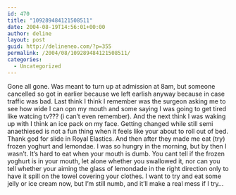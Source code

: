 ```yaml
---
id: 470
title: "109289484121508511"
date: 2004-08-19T14:56:01+00:00
author: deline
layout: post
guid: http://delineneo.com/?p=355
permalink: /2004/08/109289484121508511/
categories:
  - Uncategorized
---
```

Gone all gone. Was meant to turn up at admission at 8am, but someone cancelled so got in earlier because we left earlish anyway because in case traffic was bad. Last think I think I remember was the surgeon asking me to see how wide I can opn my mouth and some saying I was going to get tired like watcing tv??? (i can&#8217;t even remember). And the next think I was waking up with I think an ice pack on my face. Getting changed while still semi anaethiesed is not a fun thing when it feels like your about to roll out of bed. Thank god for slide in Royal Elastics. And then after they made me eat (try) frozen yoghurt and lemondae. I was so hungry in the morning, but by then I wasn&#8217;t. It&#8217;s hard to eat when your mouth is dumb. You cant tell if the frozen yoghurt is in your mouth, let alone whether you swallowed it, nor can you tell whether your aiming the glass of lemondade in the right direction only to have it spill on the towel covering your clothes. I want to try and eat some jelly or ice cream now, but I&#8217;m still numb, and it&#8217;ll make a real mess if I try&#8230;
